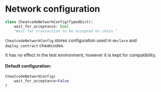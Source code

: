 # Network configuration
```python
class CheatcodeNetworkConfig(TypedDict):
    wait_for_acceptance: bool
    "Wait for transaction to be accepted on chain."
```

`CheatcodeNetworkConfig` stores configuration used in `declare` and `deploy_contract` cheatcodes.

It has no effect in the test environment, however it is kept for compatibility.

#### Default configuration:
```python
CheatcodeNetworkConfig(
    wait_for_acceptance=False
)
```
